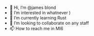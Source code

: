 - 👋 Hi, I’m @james blond
- 👀 I’m interested in whatnever )
- 🌱 I’m currently learning Rust
- 💞️ I’m looking to collaborate on any staff
- 📫 How to reach me in MI6

